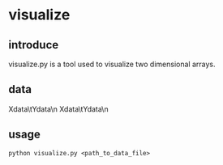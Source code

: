 # visualize

## introduce

visualize.py is a tool used to visualize two dimensional arrays.

## data

Xdata\tYdata\n
Xdata\tYdata\n

## usage

```
python visualize.py <path_to_data_file>
```
